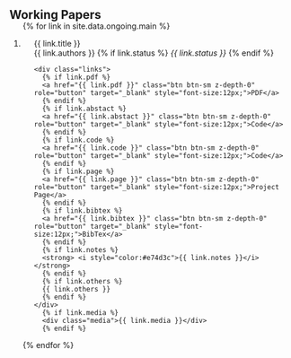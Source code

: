 <h1 id="ongoing"></h1>

<h2 style="margin: 0px 0px -15px;">Working Papers</h2>


<div class="publications">
<ol class="bibliography">

{% for link in site.data.ongoing.main %}

<li>
<div class="pub-row">
  <div class="col-sm-12" style="position: relative;padding-right: 15px;padding-left: 20px;">
      <div class="title">{{ link.title }}</div>
      <div class="author" style="display: inline;">{{ link.authors }}</div>
      {% if link.status %}
      <span class="periodical"><em>{{ link.status }}</em></span>
      {% endif %}
      
    <div class="links">
      {% if link.pdf %} 
      <a href="{{ link.pdf }}" class="btn btn-sm z-depth-0" role="button" target="_blank" style="font-size:12px;">PDF</a>
      {% endif %}
      {% if link.abstact %} 
      <a href="{{ link.abstact }}" class="btn btn-sm z-depth-0" role="button" target="_blank" style="font-size:12px;">Code</a>
      {% endif %}
      {% if link.code %} 
      <a href="{{ link.code }}" class="btn btn-sm z-depth-0" role="button" target="_blank" style="font-size:12px;">Code</a>
      {% endif %}
      {% if link.page %} 
      <a href="{{ link.page }}" class="btn btn-sm z-depth-0" role="button" target="_blank" style="font-size:12px;">Project Page</a>
      {% endif %}
      {% if link.bibtex %} 
      <a href="{{ link.bibtex }}" class="btn btn-sm z-depth-0" role="button" target="_blank" style="font-size:12px;">BibTex</a>
      {% endif %}
      {% if link.notes %} 
      <strong> <i style="color:#e74d3c">{{ link.notes }}</i></strong>
      {% endif %}
      {% if link.others %} 
      {{ link.others }}
      {% endif %}
    </div>
      {% if link.media %} 
      <div class="media">{{ link.media }}</div>
      {% endif %}
  </div>
</div>
</li>

{% endfor %}

</ol>
</div>


